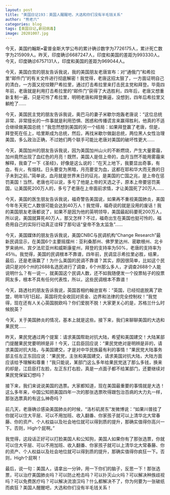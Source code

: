```yaml
---
layout: post
title: "美国日记193：美国人醒醒吧，大选和你们没有半毛钱关系"
author: "熊老六"
categories: blog
tags: [美国日记,新冠病毒]
image: 20201007.jpg
---
```

今天，美国约翰斯•霍普金斯大学公布的累计确诊数字为7726175人，累计死亡数字为215909人。昨天，印度确诊6687247人，印度和美国的差距为993330人。今天，印度确诊6757131人，印度和美国的差距为969044人。

今天，美国白宫的朋友告诉我说，我的美国朋友老唐宣布：对“通俄门”和希拉里“邮件门”的有关文件进行彻底解密！我觉得，老唐这招太狠了，一方面证明自己的清白，一方面又挖坟鞭尸希拉里，通过打击希拉里来打击民主党和拜登。毕竟四年前，老唐就是利用打击希拉里的“邮件门”获得了大选胜利，四年后，老唐又想重新复制一遍，只是可怜了希拉里，明明老唐和拜登撕逼，没想到，四年后希拉里又躺枪了……

今天，美国民主党的朋友告诉我说，奥巴马的妻子米歇尔炮轰老唐说：“这位总统非常、非常擅长的一件事就是利用恐惧、困惑和传播谎言来赢得胜利，他真的不适合继续做美国总统！”我忽然想到美国的另一个结局：如果拜登赢了老唐，但是，拜登死在任上，哈里斯成为总统，然后，再找米歇尔做副总统，两位黑人女性治理美国，多么政治正确，不过她们两个联手可能比老唐对美国的破坏性更大……

今天，美国加州的朋友告诉我说，因为美国加州山火的不断燃烧，产生大量雾霾，加州竟然出现了血红色的月亮！既然，美国人是信上帝的，血月当然不能用雾霾来解释，我查了一下《圣经》，好像是这么说的：“在天上地下，我要显出奇事，有血，有火，有烟柱。日头要变为黑暗，月亮要变为血，这都在耶和华大而无畏的日子未到之前。”简单说，血月就是世界末日的征兆，是美国的亡国之兆，是上帝在惩罚美国！当然，老唐也可以说，多亏了他是上帝的天选之子，原本上帝要惩罚美国，让美国死200万人的，多亏了老唐在上帝面前求情，才让美国死了20万人……

今天，美国的医生朋友告诉我说，福奇警告美国说，如果再不重视美国肺炎，美国今年冬天死亡人数很可能会达到40万人！我觉得，福奇说的就是没用的废话！我的美国朋友老唐都说了，如果不是因为他的英明领导，美国最起码要死200万人，所以说，美国就算死40万人，那又怎样？不过，福奇出生在美国也挺可怜的，福奇用自己的实际行动真正诠释了那句话“皇帝不急太监急”……

今天，美国媒体的朋友告诉我说，美国CNBC与民调机构“Change Research”最新民调显示，在美国6个主要摇摆州：亚利桑那州、佛罗里达州、密歇根州、北卡罗来纳州、宾夕法尼亚州和威斯康星州，拜登的支持率为50%，老唐的支持率为45％。我觉得，美国的民调根本不靠谱，四年前，民调显示希拉里必胜，结果，最后，还是老唐赢了！为什么美国的民调不靠谱？其实，原因很简单，比如这个民调只是对6个州的2688名选民进行了调查，6个州那么多人，才调查2688个人能说明什么？有一说一，就美国这个民调人数，还不如我随便发一个投票帖子的投票网友多，根本不具有任何代表性，所以，这些民调根本不靠谱！

今天，路透社的朋友告诉我说，英国首相约翰逊宣布：“英国，已经彻底脱离了欧盟，明年1月1日起，英国将完全收回对资金、边界和法律的完全控制权！”我觉得，现在还有人关心英国脱欧吗？你们爱脱不脱！大家更关心的是，苏格兰什么时候脱英？

今天，关于美国肺炎的情况，基本上就是这些。接下来，我们来聊聊美国的大选和果民党……

昨天，果民党通过两个提案：请求美国帮助对抗大陆，希望和美国建交！大陆某部门提醒果民党要明辨是非！今天，江启臣回应说：“果民党绝对是明辨是非的，请求美国对抗大陆，与美国建交，才是对中华民族最有利的事情！”果民党大陆事务部主任左正东回应说：“果民党，主张和美国建交，请求美国对抗大陆，大陆方面应该给予理解和尊重！”我只能说，某部门这么多年给果民党送了那么多钱，换来的却是，江启臣打左脸，左正东打右脸，真是一点面子都不给某部门，还要继续对果民党保留幻想吗？

接下来，我们来说说美国的选票。大家都知道，现在美国最重要的事情就是大选！这么多年来，中国公知把美国四年一次的那张选票吹得跟包治百病的大力丸一样，那张选票真的有这么神奇吗？

前几天，老唐确诊感染美国肺炎的时候，“洛杉矶房东”发微博说：“如果川普挂了你就可以住大平层、可以不用加班、收入翻番、你家孩子就可以上清华北大常春藤、你的资产、个人权益以及社会地位就可以得到质的提升，那确实值得你高兴一下。否则，High个屁啊。”

我觉得，这段话正好可以打脸美国人和公知狗，美国人如果你有了那张选票，你就可以住大平层、可以不用加班、收入翻番、你家孩子就可以上清华北大常春藤、你的资产、个人权益以及社会地位就可以得到质的提升，那确实值得你疯狂一下。否则，High个屁啊！

最后，说一句：美国人，请拿出一分钟，用一下你们的脑子，反思一下！那张选票，可以治疗美国肺炎吗？可以防止枪击吗？可以扑灭山火吗？可以解决种族歧视吗？可以免费医疗吗？可以解决流浪汉吗？什么都解决不了，你为何要为一张破纸而疯狂？美国人醒醒吧，大选和你们没有半毛钱关系！
